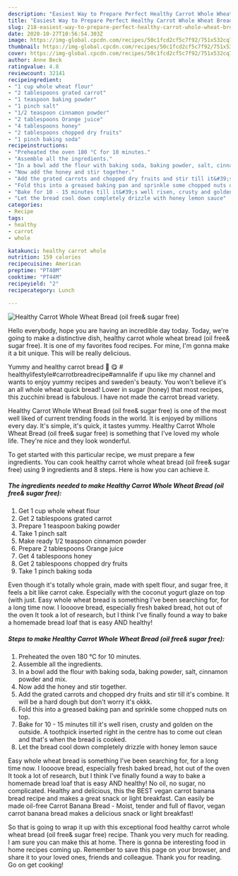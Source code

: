```yaml
---
description: "Easiest Way to Prepare Perfect Healthy Carrot Whole Wheat Bread (oil free&amp;amp; sugar free)"
title: "Easiest Way to Prepare Perfect Healthy Carrot Whole Wheat Bread (oil free&amp;amp; sugar free)"
slug: 218-easiest-way-to-prepare-perfect-healthy-carrot-whole-wheat-bread-oil-free-and-amp-sugar-free
date: 2020-10-27T10:56:54.303Z
image: https://img-global.cpcdn.com/recipes/50c1fcd2cf5c7f92/751x532cq70/healthy-carrot-whole-wheat-bread-oil-free-sugar-free-recipe-main-photo.jpg
thumbnail: https://img-global.cpcdn.com/recipes/50c1fcd2cf5c7f92/751x532cq70/healthy-carrot-whole-wheat-bread-oil-free-sugar-free-recipe-main-photo.jpg
cover: https://img-global.cpcdn.com/recipes/50c1fcd2cf5c7f92/751x532cq70/healthy-carrot-whole-wheat-bread-oil-free-sugar-free-recipe-main-photo.jpg
author: Anne Beck
ratingvalue: 4.8
reviewcount: 32141
recipeingredient:
- "1 cup whole wheat flour"
- "2 tablespoons grated carrot"
- "1 teaspoon baking powder"
- "1 pinch salt"
- "1/2 teaspoon cinnamon powder"
- "2 tablespoons Orange juice"
- "4 tablespoons honey"
- "2 tablespoons chopped dry fruits"
- "1 pinch baking soda"
recipeinstructions:
- "Preheated the oven 180 °C for 10 minutes."
- "Assemble all the ingredients."
- "In a bowl add the flour with baking soda, baking powder, salt, cinnamon powder and mix."
- "Now add the honey and stir together."
- "Add the grated carrots and chopped dry fruits and stir till it&#39;s combine. It will be a hard dough but don&#39;t worry it&#39;s okkk."
- "Fold this into a greased baking pan and sprinkle some chopped nuts on top."
- "Bake for 10 - 15 minutes till it&#39;s well risen, crusty and golden on the outside. A toothpick inserted right in the centre has to come out clean and that&#39;s when the bread is cooked."
- "Let the bread cool down completely drizzle with honey lemon sauce"
categories:
- Recipe
tags:
- healthy
- carrot
- whole

katakunci: healthy carrot whole 
nutrition: 159 calories
recipecuisine: American
preptime: "PT40M"
cooktime: "PT44M"
recipeyield: "2"
recipecategory: Lunch

---
```



![Healthy Carrot Whole Wheat Bread (oil free&amp; sugar free)](https://img-global.cpcdn.com/recipes/50c1fcd2cf5c7f92/751x532cq70/healthy-carrot-whole-wheat-bread-oil-free-sugar-free-recipe-main-photo.jpg)

Hello everybody, hope you are having an incredible day today. Today, we're going to make a distinctive dish, healthy carrot whole wheat bread (oil free&amp; sugar free). It is one of my favorites food recipes. For mine, I'm gonna make it a bit unique. This will be really delicious.

Yummy and healthy carrot bread 🍞 😋 # healthylifestyle#carrotbreadrecipe#amnalife if upu like my channel and wants to enjoy yummy recipes and sweden&#39;s beauty. You won&#39;t believe it&#39;s an all whole wheat quick bread! Lower in sugar (honey) that most recipes, this zucchini bread is fabulous. I have not made the carrot bread variety.

Healthy Carrot Whole Wheat Bread (oil free&amp; sugar free) is one of the most well liked of current trending foods in the world. It is enjoyed by millions every day. It's simple, it's quick, it tastes yummy. Healthy Carrot Whole Wheat Bread (oil free&amp; sugar free) is something that I've loved my whole life. They're nice and they look wonderful.


To get started with this particular recipe, we must prepare a few ingredients. You can cook healthy carrot whole wheat bread (oil free&amp; sugar free) using 9 ingredients and 8 steps. Here is how you can achieve it.

<!--inarticleads1-->

##### The ingredients needed to make Healthy Carrot Whole Wheat Bread (oil free&amp; sugar free):

1. Get 1 cup whole wheat flour
1. Get 2 tablespoons grated carrot
1. Prepare 1 teaspoon baking powder
1. Take 1 pinch salt
1. Make ready 1/2 teaspoon cinnamon powder
1. Prepare 2 tablespoons Orange juice
1. Get 4 tablespoons honey
1. Get 2 tablespoons chopped dry fruits
1. Take 1 pinch baking soda


Even though it&#39;s totally whole grain, made with spelt flour, and sugar free, it feels a bit like carrot cake. Especially with the coconut yogurt glaze on top (with just. Easy whole wheat bread is something I&#39;ve been searching for, for a long time now. I loooove bread, especially fresh baked bread, hot out of the oven It took a lot of research, but I think I&#39;ve finally found a way to bake a homemade bread loaf that is easy AND healthy! 

<!--inarticleads2-->

##### Steps to make Healthy Carrot Whole Wheat Bread (oil free&amp; sugar free):

1. Preheated the oven 180 °C for 10 minutes.
1. Assemble all the ingredients.
1. In a bowl add the flour with baking soda, baking powder, salt, cinnamon powder and mix.
1. Now add the honey and stir together.
1. Add the grated carrots and chopped dry fruits and stir till it&#39;s combine. It will be a hard dough but don&#39;t worry it&#39;s okkk.
1. Fold this into a greased baking pan and sprinkle some chopped nuts on top.
1. Bake for 10 - 15 minutes till it&#39;s well risen, crusty and golden on the outside. A toothpick inserted right in the centre has to come out clean and that&#39;s when the bread is cooked.
1. Let the bread cool down completely drizzle with honey lemon sauce


Easy whole wheat bread is something I&#39;ve been searching for, for a long time now. I loooove bread, especially fresh baked bread, hot out of the oven It took a lot of research, but I think I&#39;ve finally found a way to bake a homemade bread loaf that is easy AND healthy! No oil, no sugar, no complicated. Healthy and delicious, this the BEST vegan carrot banana bread recipe and makes a great snack or light breakfast. Can easily be made oil-free Carrot Banana Bread - Moist, tender and full of flavor, vegan carrot banana bread makes a delicious snack or light breakfast! 

So that is going to wrap it up with this exceptional food healthy carrot whole wheat bread (oil free&amp; sugar free) recipe. Thank you very much for reading. I am sure you can make this at home. There is gonna be interesting food in home recipes coming up. Remember to save this page on your browser, and share it to your loved ones, friends and colleague. Thank you for reading. Go on get cooking!
